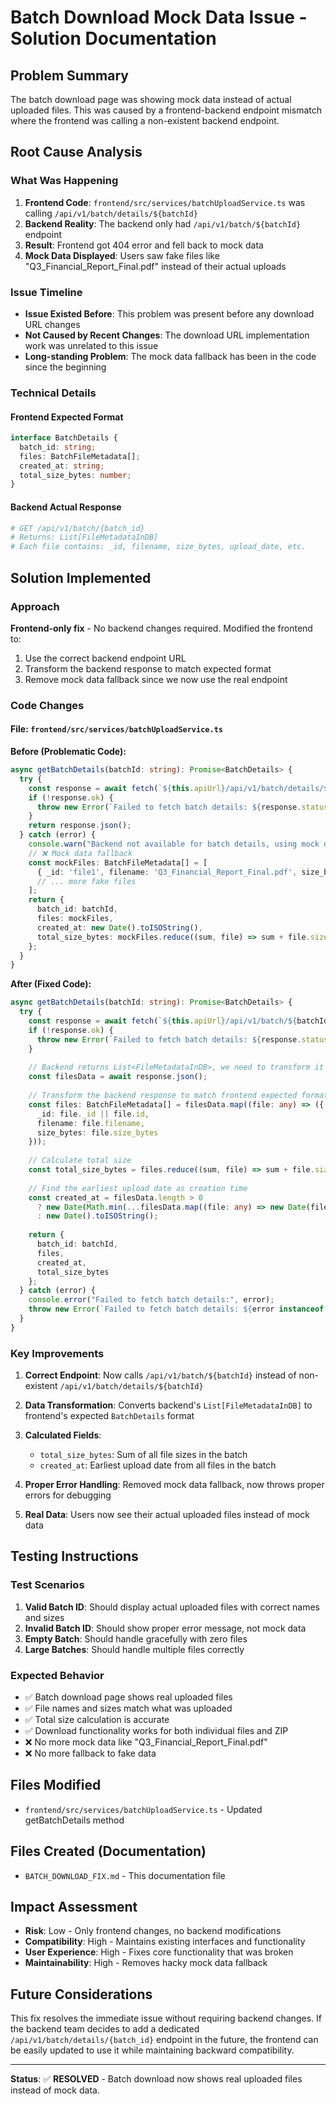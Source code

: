 # Batch Download Mock Data Issue - Solution Documentation

## Problem Summary
The batch download page was showing mock data instead of actual uploaded files. This was caused by a frontend-backend endpoint mismatch where the frontend was calling a non-existent backend endpoint.

## Root Cause Analysis

### What Was Happening
1. **Frontend Code**: `frontend/src/services/batchUploadService.ts` was calling `/api/v1/batch/details/${batchId}`
2. **Backend Reality**: The backend only had `/api/v1/batch/${batchId}` endpoint
3. **Result**: Frontend got 404 error and fell back to mock data
4. **Mock Data Displayed**: Users saw fake files like "Q3_Financial_Report_Final.pdf" instead of their actual uploads

### Issue Timeline
- **Issue Existed Before**: This problem was present before any download URL changes
- **Not Caused by Recent Changes**: The download URL implementation work was unrelated to this issue
- **Long-standing Problem**: The mock data fallback has been in the code since the beginning

### Technical Details

#### Frontend Expected Format
```typescript
interface BatchDetails {
  batch_id: string;
  files: BatchFileMetadata[];
  created_at: string;
  total_size_bytes: number;
}
```

#### Backend Actual Response
```python
# GET /api/v1/batch/{batch_id}
# Returns: List[FileMetadataInDB]
# Each file contains: _id, filename, size_bytes, upload_date, etc.
```

## Solution Implemented

### Approach
**Frontend-only fix** - No backend changes required. Modified the frontend to:
1. Use the correct backend endpoint URL
2. Transform the backend response to match expected format
3. Remove mock data fallback since we now use the real endpoint

### Code Changes

#### File: `frontend/src/services/batchUploadService.ts`

**Before (Problematic Code):**
```typescript
async getBatchDetails(batchId: string): Promise<BatchDetails> {
  try {
    const response = await fetch(`${this.apiUrl}/api/v1/batch/details/${batchId}`); // ❌ Non-existent endpoint
    if (!response.ok) {
      throw new Error(`Failed to fetch batch details: ${response.status}`);
    }
    return response.json();
  } catch (error) {
    console.warn("Backend not available for batch details, using mock data:", error);
    // ❌ Mock data fallback
    const mockFiles: BatchFileMetadata[] = [
      { _id: 'file1', filename: 'Q3_Financial_Report_Final.pdf', size_bytes: 2345678 },
      // ... more fake files
    ];
    return {
      batch_id: batchId,
      files: mockFiles,
      created_at: new Date().toISOString(),
      total_size_bytes: mockFiles.reduce((sum, file) => sum + file.size_bytes, 0),
    };
  }
}
```

**After (Fixed Code):**
```typescript
async getBatchDetails(batchId: string): Promise<BatchDetails> {
  try {
    const response = await fetch(`${this.apiUrl}/api/v1/batch/${batchId}`); // ✅ Correct endpoint
    if (!response.ok) {
      throw new Error(`Failed to fetch batch details: ${response.status}`);
    }
    
    // Backend returns List<FileMetadataInDB>, we need to transform it to BatchDetails
    const filesData = await response.json();
    
    // Transform the backend response to match frontend expected format
    const files: BatchFileMetadata[] = filesData.map((file: any) => ({
      _id: file._id || file.id,
      filename: file.filename,
      size_bytes: file.size_bytes
    }));
    
    // Calculate total size
    const total_size_bytes = files.reduce((sum, file) => sum + file.size_bytes, 0);
    
    // Find the earliest upload date as creation time
    const created_at = filesData.length > 0 
      ? new Date(Math.min(...filesData.map((file: any) => new Date(file.upload_date).getTime())))).toISOString()
      : new Date().toISOString();
    
    return {
      batch_id: batchId,
      files,
      created_at,
      total_size_bytes
    };
  } catch (error) {
    console.error("Failed to fetch batch details:", error);
    throw new Error(`Failed to fetch batch details: ${error instanceof Error ? error.message : 'Unknown error'}`);
  }
}
```

### Key Improvements

1. **Correct Endpoint**: Now calls `/api/v1/batch/${batchId}` instead of non-existent `/api/v1/batch/details/${batchId}`

2. **Data Transformation**: Converts backend's `List[FileMetadataInDB]` to frontend's expected `BatchDetails` format

3. **Calculated Fields**: 
   - `total_size_bytes`: Sum of all file sizes in the batch
   - `created_at`: Earliest upload date from all files in the batch

4. **Proper Error Handling**: Removed mock data fallback, now throws proper errors for debugging

5. **Real Data**: Users now see their actual uploaded files instead of mock data

## Testing Instructions

### Test Scenarios
1. **Valid Batch ID**: Should display actual uploaded files with correct names and sizes
2. **Invalid Batch ID**: Should show proper error message, not mock data
3. **Empty Batch**: Should handle gracefully with zero files
4. **Large Batches**: Should handle multiple files correctly

### Expected Behavior
- ✅ Batch download page shows real uploaded files
- ✅ File names and sizes match what was uploaded
- ✅ Total size calculation is accurate
- ✅ Download functionality works for both individual files and ZIP
- ❌ No more mock data like "Q3_Financial_Report_Final.pdf"
- ❌ No more fallback to fake data

## Files Modified
- `frontend/src/services/batchUploadService.ts` - Updated getBatchDetails method

## Files Created (Documentation)
- `BATCH_DOWNLOAD_FIX.md` - This documentation file

## Impact Assessment
- **Risk**: Low - Only frontend changes, no backend modifications
- **Compatibility**: High - Maintains existing interfaces and functionality
- **User Experience**: High - Fixes core functionality that was broken
- **Maintainability**: High - Removes hacky mock data fallback

## Future Considerations
This fix resolves the immediate issue without requiring backend changes. If the backend team decides to add a dedicated `/api/v1/batch/details/{batch_id}` endpoint in the future, the frontend can be easily updated to use it while maintaining backward compatibility.

---

**Status**: ✅ **RESOLVED** - Batch download now shows real uploaded files instead of mock data.